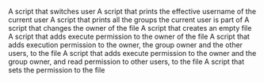 A script that switches user
A script that prints the effective username of the current user
A script that prints all the groups the current user is part of
A script that changes the owner of the file
A script that creates an empty file
A script that  adds execute permission to the owner of the file
A script that adds execution permission to the owner, the group owner and the other users, to the file
A script that adds execute permission to the owner and the group owner, and read permission to other users, to the file
A script that sets the permission to the file

